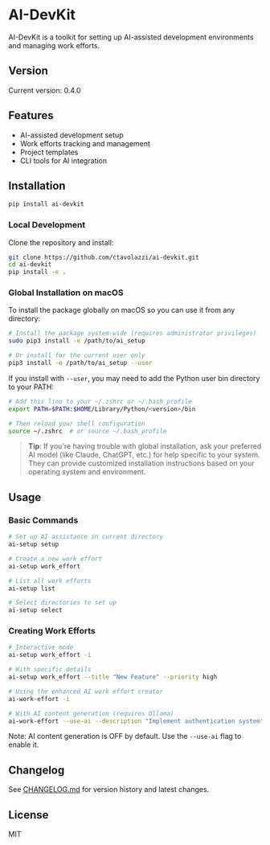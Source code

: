 # AI-DevKit

AI-DevKit is a toolkit for setting up AI-assisted development environments and managing work efforts.

## Version

Current version: 0.4.0

## Features

- AI-assisted development setup
- Work efforts tracking and management
- Project templates
- CLI tools for AI integration

## Installation

```bash
pip install ai-devkit
```

### Local Development

Clone the repository and install:

```bash
git clone https://github.com/ctavolazzi/ai-devkit.git
cd ai-devkit
pip install -e .
```

### Global Installation on macOS

To install the package globally on macOS so you can use it from any directory:

```bash
# Install the package system-wide (requires administrator privileges)
sudo pip3 install -e /path/to/ai_setup

# Or install for the current user only
pip3 install -e /path/to/ai_setup --user
```

If you install with `--user`, you may need to add the Python user bin directory to your PATH:

```bash
# Add this line to your ~/.zshrc or ~/.bash_profile
export PATH=$PATH:$HOME/Library/Python/<version>/bin

# Then reload your shell configuration
source ~/.zshrc  # or source ~/.bash_profile
```

> **Tip**: If you're having trouble with global installation, ask your preferred AI model (like Claude, ChatGPT, etc.) for help specific to your system. They can provide customized installation instructions based on your operating system and environment.

## Usage

### Basic Commands

```bash
# Set up AI assistance in current directory
ai-setup setup

# Create a new work effort
ai-setup work_effort

# List all work efforts
ai-setup list

# Select directories to set up
ai-setup select
```

### Creating Work Efforts

```bash
# Interactive mode
ai-setup work_effort -i

# With specific details
ai-setup work_effort --title "New Feature" --priority high

# Using the enhanced AI work effort creator
ai-work-effort -i

# With AI content generation (requires Ollama)
ai-work-effort --use-ai --description "Implement authentication system" --model phi3
```

Note: AI content generation is OFF by default. Use the `--use-ai` flag to enable it.

## Changelog

See [CHANGELOG.md](CHANGELOG.md) for version history and latest changes.

## License

MIT